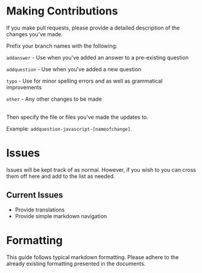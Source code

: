 # Making Contributions

If you make pull requests, please provide a detailed description of the changes you've made.

Prefix your branch names with the following:

`addanswer` - Use when you've added an answer to a pre-existing question

`addquestion` - Use when you've added a new question

`typo` - Use for minor spelling errors and as well as grammatical improvements

`other` - Any other changes to be made

<br />
Then specify the file or files you've made the updates to.

Example: `addquestion-javascript-[nameofchange]`.


# Issues

Issues will be kept track of as normal. However, if you wish to you can cross them off here and add to the list as needed.

## Current Issues

* Provide translations
* Provide simple markdown navigation

# Formatting
This guide follows typical markdown formatting. Please adhere to the already existing formatting presented in the documents.
